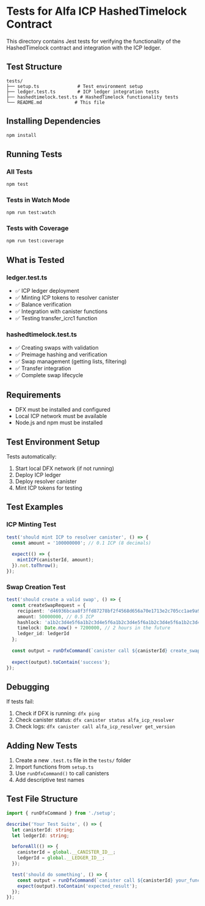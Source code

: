 # Tests for Alfa ICP HashedTimelock Contract

This directory contains Jest tests for verifying the functionality of the HashedTimelock contract and integration with the ICP ledger.

## Test Structure

```
tests/
├── setup.ts              # Test environment setup
├── ledger.test.ts        # ICP ledger integration tests
├── hashedtimelock.test.ts # HashedTimelock functionality tests
└── README.md            # This file
```

## Installing Dependencies

```bash
npm install
```

## Running Tests

### All Tests
```bash
npm test
```

### Tests in Watch Mode
```bash
npm run test:watch
```

### Tests with Coverage
```bash
npm run test:coverage
```

## What is Tested

### ledger.test.ts
- ✅ ICP ledger deployment
- ✅ Minting ICP tokens to resolver canister
- ✅ Balance verification
- ✅ Integration with canister functions
- ✅ Testing transfer_icrc1 function

### hashedtimelock.test.ts
- ✅ Creating swaps with validation
- ✅ Preimage hashing and verification
- ✅ Swap management (getting lists, filtering)
- ✅ Transfer integration
- ✅ Complete swap lifecycle

## Requirements

- DFX must be installed and configured
- Local ICP network must be available
- Node.js and npm must be installed

## Test Environment Setup

Tests automatically:
1. Start local DFX network (if not running)
2. Deploy ICP ledger
3. Deploy resolver canister
4. Mint ICP tokens for testing

## Test Examples

### ICP Minting Test
```typescript
test('should mint ICP to resolver canister', () => {
  const amount = '100000000'; // 0.1 ICP (8 decimals)
  
  expect(() => {
    mintICP(canisterId, amount);
  }).not.toThrow();
});
```

### Swap Creation Test
```typescript
test('should create a valid swap', () => {
  const createSwapRequest = {
    recipient: 'd46936bcaa8f3ffd87278bf2f4568d656a70e1713e2c705cc1ae9a9e387a6d49',
    amount: 50000000, // 0.5 ICP
    hashlock: 'a1b2c3d4e5f6a1b2c3d4e5f6a1b2c3d4e5f6a1b2c3d4e5f6a1b2c3d4e5f6',
    timelock: Date.now() + 7200000, // 2 hours in the future
    ledger_id: ledgerId
  };
  
  const output = runDfxCommand(`canister call ${canisterId} create_swap '(${JSON.stringify(createSwapRequest)})'`);
  
  expect(output).toContain('success');
});
```

## Debugging

If tests fail:

1. Check if DFX is running: `dfx ping`
2. Check canister status: `dfx canister status alfa_icp_resolver`
3. Check logs: `dfx canister call alfa_icp_resolver get_version`

## Adding New Tests

1. Create a new `.test.ts` file in the `tests/` folder
2. Import functions from `setup.ts`
3. Use `runDfxCommand()` to call canisters
4. Add descriptive test names

## Test File Structure

```typescript
import { runDfxCommand } from './setup';

describe('Your Test Suite', () => {
  let canisterId: string;
  let ledgerId: string;

  beforeAll(() => {
    canisterId = global.__CANISTER_ID__;
    ledgerId = global.__LEDGER_ID__;
  });

  test('should do something', () => {
    const output = runDfxCommand(`canister call ${canisterId} your_function`);
    expect(output).toContain('expected_result');
  });
});
``` 